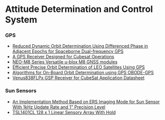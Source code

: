 # Attitude Determination and Control System
### GPS
- [Reduced Dynamic Orbit Determination Using Differenced Phase
in Adjacent Epochs for Spaceborne Dual-frequency GPS](https://pdf.sciencedirectassets.com/274151/1-s2.0-S1000936112X00037/1-s2.0-S1000936111600939/main.pdf?X-Amz-Security-Token=IQoJb3JpZ2luX2VjEMj%2F%2F%2F%2F%2F%2F%2F%2F%2F%2FwEaCXVzLWVhc3QtMSJHMEUCIBkPrcyCXhATCVPmSJbryndcpgy19CBveNyCs8fvnYmQAiEAk%2B4TxZFAGjp1T%2F4NQZ5pzu6uHGWFQsEkTMgHBYpXme4qvQMIgf%2F%2F%2F%2F%2F%2F%2F%2F%2F%2FARADGgwwNTkwMDM1NDY4NjUiDMerl0t96uMGvcMjuyqRAwyZ3d4CoGdowQpHJ9cQGXD4g52SIm%2BFyS7Bo%2B%2FjN7%2FXXPWCJ9bGNuRE57eOq7ADHet8cB9POL2fBEV3mGEUSGkPcI4e1bPBn8QgGGqVI2Z3rkjTe%2Ft3SSDifFcPorFHu1dwCCw8BPtSt2ExbXkQMd8RQIozuNJ4df0Ux70Q8nsJ66OMn57WwmSPfJH9MMvGqgfRfSRZIbrPwc6%2F%2FVQp%2FjQzVX%2BzykcLu085EQFoVWAknwE5dhLhxCvhX24Ti287QHiymoXPdT%2FF7N0KdhEph%2BIRbO%2FDMkoAvecwU3C2848acrXfchHK8uGcLsri3QOti70Yxw7VT1ezfQ9mD00wBBfnME9NccO%2BLNAyFCN069wfCW5C7Mc8dm%2B%2FFs8AYhWa%2BANkB35fgwJtU7t1MyXOJR%2FD2C%2BqEWf4jqGvBaqoiewG4LoK1%2F32YxfTtKz%2Fjt5loPw%2FHcjGFo6F94%2FP6gJglKKgb4BhDG7E7o8dvU85o4BjWu3S74LHPvhzdgoawlZHdR0JCSi4sQTm7ogDGcEisJxTMOq86PgFOusBe3GZDb6NN%2BdAC1u%2BE5wjbdQ%2BK6gw32o%2F0%2Ffz%2BMvOIPyjUlZdqQwU3f5x7XAciSGkr8zQVp3J%2BoSKAyvfy%2BsdhDY1vkOIH3EED%2BH%2FJsCkQ3mnkVAqPNtxOI6n0DBC%2BIzEJt7GpyKOdi4syrx9nfRaZlEVENk5B0N5pBZtDd8w8d9noyGJB5eH531SDoNZpPPyRheSDuwXZ0EG35dw%2FbjhYPOrspFaRsTD1yTkWlgXFrjpHAqOly59xknMfix4Ka%2BHoo1IdzbNpdhQYPCOSep3ARkHAaOJo38j8OBBqJEypRVhbmoUfj%2Fs2HBXGQ%3D%3D&X-Amz-Algorithm=AWS4-HMAC-SHA256&X-Amz-Date=20200724T002103Z&X-Amz-SignedHeaders=host&X-Amz-Expires=300&X-Amz-Credential=ASIAQ3PHCVTY3V3CNL3P%2F20200724%2Fus-east-1%2Fs3%2Faws4_request&X-Amz-Signature=c7262f68e7580e0161718d4883f9e158267285aa0806da0eddb711e8590bc8df&hash=9bb74b583ebf8dcad2fda8bb7c4453c9d64e0b48f52c44434b2d2df197364840&host=68042c943591013ac2b2430a89b270f6af2c76d8dfd086a07176afe7c76c2c61&pii=S1000936111600939&tid=spdf-9c1596e4-17db-48c0-a540-3bfe8c3ec472&sid=efad81b68118e84c2e4ab71-119290e49e82gxrqa&type=client)
- [A GPS Receiver Designed for Cubesat Operations](https://github.com/queens-satellite-team/documents/blob/master/Attitude%20Determination%20and%20Control/GPS/A_GPS_Receiver_Designed_for_Cubesat_Operations.pdf)
- [NEO-M8 Series Versatile u-blox M8 GNSS modules](https://github.com/queens-satellite-team/documents/blob/master/Attitude%20Determination%20and%20Control/GPS/NEO-M8_ProductSummary_(UBX-16000345).pdf)
- [Efficient Precise Orbit Determination of LEO Satellites Using GPS](http://ftp.aiub.unibe.ch/papers/cospar00hb.pdf)
- [Algorithms for On-Board Orbit Determination using GPS OBODE-GPS](https://www.researchgate.net/publication/224781954_Algorithms_for_On-Board_Orbit_Determination_using_GPS_OBODE-GPS/link/53ecff670cf2981ada112888/download)
- [Venus838FLPx GSP Receiver for CubeSat Application Datasheet](http://navspark.mybigcommerce.com/content/Venus838FLPx-SPC_DS_v4.pdf)
### Sun Sensors
- [An Implementation Method Based on ERS Imaging Mode for Sun Sensor With 1kHz Update Rate and 1" Precision Level](https://www.osapublishing.org/DirectPDFAccess/EED4F8E1-0306-141C-5C83E8003A98B1E4_276369/oe-21-26-32524.pdf?da=1&id=276369&seq=0&mobile=no)
- [TSL1401CL 128 x 1 Linear Sensory Array With Hold](https://ams.com/documents/20143/36005/TSL1401CL_DS000136_3-00.pdf/8de4cae4-354c-c2c3-8db4-6a132f969a0a)
